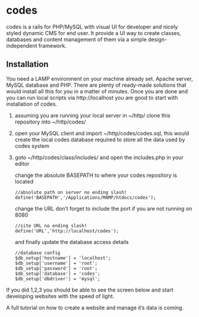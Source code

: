codes
=====

codes is a rails for PHP/MySQL with visual UI for developer and nicely styled dynamic CMS for end user.
It provide a UI way to create classes, databases and content management of them via a simple design-independent framework.

Installation
---
You need a LAMP environment on your machine already set. Apache server, MySQL database and PHP. There are plenty of ready-made solutions that would install all this for you in a matter of minutes.
Once you are done and you can run local scripts via http://localhost you are good to start with installation of codes.

1. assuming you are running your local server in ~/http/ clone this repository into ~/http/codes/
2. open your MySQL client and import ~/http/codes/codes.sql, this would create the local codes database required to store all the data used by codes system
3. goto ~/http/codes/class/includes/ and open the includes.php in your editor

    change the absolute BASEPATH to where your codes repository is located
    ```
    //absolute path on server no ending slash!
    define('BASEPATH','/Applications/MAMP/htdocs/codes');
    ```
    change the URL don’t forget to include the port if you are not running on 8080
    ```
    //site URL no ending slash!
    define('URL','http://localhost/codes');
    ```
    and finally update the database access details
    ```
    //database config
    $db_setup['hostname'] = 'localhost';
    $db_setup['username'] = 'root';
    $db_setup['password'] = 'root';
    $db_setup['database'] = 'codes';
    $db_setup['dbdriver'] = 'mysql';
    ```

If you did 1,2,3 you should be able to see the screen below and start developing websites with the speed of light.

A full tutorial on how to create a website and manage it’s data is coming.

